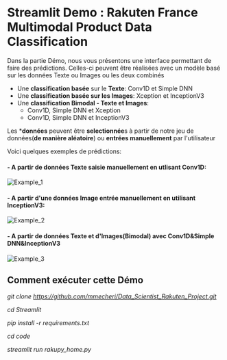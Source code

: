 # Streamlit Demo : Rakuten France Multimodal Product Data Classification
Dans la partie Démo, nous vous présentons une interface permettant de faire des prédictions. Celles-ci peuvent être réalisées avec un modèle basé sur les données Texte ou Images ou les deux combinés

- Une **classification basée** sur le **Texte**: Conv1D et Simple DNN
- Une **classification basée sur les Images**: Xception et InceptionV3
- Une **classification Bimodal - Texte et Images**:
  - Conv1D, Simple DNN et Xception
  - Conv1D, Simple DNN et InceptionV3
  
Les ***données** peuvent être **selectionnée**s à partir de notre jeu de données(**de manière aléatoire**) ou **entrées manuellement** par l'utilisateur

Voici quelques exemples de prédictions:

#### - A partir de données Texte saisie manuellement en utlisant Conv1D: 
![Example_1](https://user-images.githubusercontent.com/88212289/201320562-bab4503a-88c2-4c62-baf6-8f2b2a23c64e.PNG)


#### - A partir d'une données Image entrée manuellement en utilisant InceptionV3:
![Example_2](https://user-images.githubusercontent.com/88212289/201320580-2c7fb54e-6609-494b-9868-96bec8f1fa12.PNG)


#### - A partir de données Texte et d'Images(Bimodal) avec Conv1D&Simple DNN&InceptionV3
![Example_3](https://user-images.githubusercontent.com/88212289/201320598-b1103685-7f16-44be-8b39-13446d2eb88a.PNG)

## Comment exécuter cette Démo

*git clone https://github.com/mmecheri/Data_Scientist_Rakuten_Project.git* 

*cd Streamlit*

*pip install -r requirements.txt*

*cd code*

*streamlit run rakupy_home.py*

